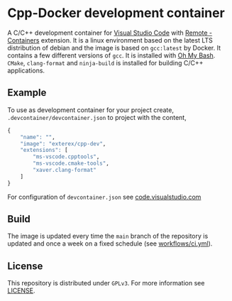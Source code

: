 # Cpp-Docker development container

A C/C++ development container for [Visual Studio Code](https://code.visualstudio.com/) with [Remote - Containers](https://marketplace.visualstudio.com/items?itemName=ms-vscode-remote.remote-containers) extension. It is a linux environment based on the latest LTS distribution of debian and the image is based on `gcc:latest` by Docker. It contains a few different versions of `gcc`. It is installed with [Oh My Bash](https://ohmybash.nntoan.com/). `CMake`, `clang-format` and `ninja-build` is installed for building C/C++ applications.

## Example

To use as development container for your project create, `.devcontainer/devcontainer.json` to project with the content,

```r json
{
    "name": "",
    "image": "exterex/cpp-dev",
    "extensions": [
        "ms-vscode.cpptools",
        "ms-vscode.cmake-tools",
        "xaver.clang-format"
    ]
}
```

For configuration of `devcontainer.json` see [code.visualstudio.com](https://code.visualstudio.com/docs/remote/devcontainerjson-reference)

## Build

The image is updated every time the `main` branch of the repository is updated and once a week on a fixed schedule (see [workflows/ci.yml](.github/workflows/ci.yml)).

## License

This repository is distributed under `GPLv3`. For more information see [LICENSE](LICENSE).
